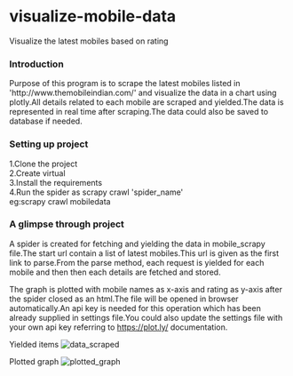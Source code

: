 # visualize-mobile-data
Visualize the latest mobiles based on rating 

<h3>Introduction</h3>
Purpose of this program is to scrape the latest mobiles listed in 'http://www.themobileindian.com/' and visualize the data in a chart using plotly.All details related to each mobile are scraped and yielded.The data is represented in real time after scraping.The data could also be saved to database if needed.

<h3>Setting up project</h3>
1.Clone the project</br>
2.Create virtual </br>
3.Install the requirements</br>
4.Run the spider as scrapy crawl 'spider_name'</br> 
eg:scrapy crawl mobiledata

<h3>A glimpse through project</h3>
A spider is created for fetching and yielding the data in mobile_scrapy file.The start url contain a list of latest mobiles.This url is given as the first link to parse.From the parse method, each request is yielded for each mobile and then then each details are fetched and stored.

The graph is plotted with mobile names as x-axis and rating as y-axis after the spider closed as an html.The file will be opened in browser automatically.An api key is needed for this operation which has been already supplied in settings file.You could also update the settings file with your own api key referring to https://plot.ly/ documentation.

Yielded items
![data_scraped](https://raw.githubusercontent.com/sayonetech/visualize-mobile-data/master/screenshots/data_scraped.png?raw=true "data_scraped")

Plotted graph
![plotted_graph](https://raw.githubusercontent.com/sayonetech/visualize-mobile-data/master/screenshots/mobile_review.png?raw=true "plotted_graph")
